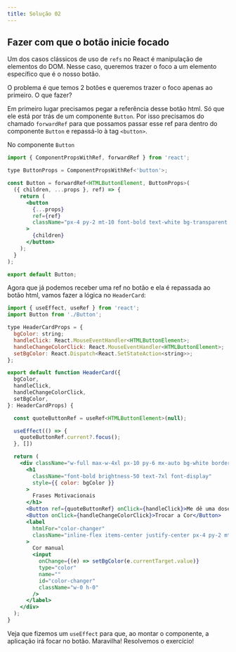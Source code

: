 ```yaml
---
title: Solução 02
---
```


## Fazer com que o botão inicie focado

Um dos casos clássicos de uso de `refs` no React é manipulação de elementos do DOM. Nesse caso, queremos trazer o foco a um elemento específico que é o nosso botão.

O problema é que temos 2 botões e queremos trazer o foco apenas ao primeiro. O que fazer?

Em primeiro lugar precisamos pegar a referência desse botão html. Só que ele está por trás de um componente `Button`. Por isso precisamos do chamado `forwardRef` para que possamos passar esse ref para dentro do componente `Button` e repassá-lo à tag `<button>`.

No componente `Button`

```jsx title="src/components/Button.tsx"
import { ComponentPropsWithRef, forwardRef } from 'react';

type ButtonProps = ComponentPropsWithRef<'button'>;

const Button = forwardRef<HTMLButtonElement, ButtonProps>(
  ({ children, ...props }, ref) => {
    return (
      <button
        {...props}
        ref={ref}
        className="px-4 py-2 mt-10 font-bold text-white bg-transparent bg-gray-800 border-2 border-white rounded bg-opacity-10 focus:outline-none focus:ring-2 focus:ring-white focus:ring-opacity-50"
      >
        {children}
      </button>
    );
  }
);

export default Button;
```

Agora que já podemos receber uma ref no botão e ela é repassada ao botão html, vamos fazer a lógica no `HeaderCard`:

```jsx title="src/components/HeaderCard.tsx" ins={1, 18,20-22,32}
import { useEffect, useRef } from 'react';
import Button from './Button';

type HeaderCardProps = {
  bgColor: string;
  handleClick: React.MouseEventHandler<HTMLButtonElement>;
  handleChangeColorClick: React.MouseEventHandler<HTMLButtonElement>;
  setBgColor: React.Dispatch<React.SetStateAction<string>>;
};

export default function HeaderCard({
  bgColor,
  handleClick,
  handleChangeColorClick,
  setBgColor,
}: HeaderCardProps) {

  const quoteButtonRef = useRef<HTMLButtonElement>(null);

  useEffect(() => {
    quoteButtonRef.current?.focus();
  }, [])

  return (
    <div className="w-full max-w-4xl px-10 py-6 mx-auto bg-white border-2 border-white rounded-lg bg-opacity-15 ">
      <h1
        className="font-bold brightness-50 text-7xl font-display"
        style={{ color: bgColor }}
      >
        Frases Motivacionais
      </h1>
      <Button ref={quoteButtonRef} onClick={handleClick}>Me dê uma dose de ânimo</Button>
      <Button onClick={handleChangeColorClick}>Trocar a Cor</Button>
      <label
        htmlFor="color-changer"
        className="inline-flex items-center justify-center px-4 py-2 mt-10 ml-3 font-bold text-white bg-transparent bg-gray-800 border-2 border-white rounded cursor-pointer bg-opacity-10 focus:outline-none focus:ring-2 focus:ring-white focus:ring-opacity-50"
      >
        Cor manual
        <input
          onChange={(e) => setBgColor(e.currentTarget.value)}
          type="color"
          name=""
          id="color-changer"
          className="w-0 h-0"
        />
      </label>
    </div>
  );
}
```

Veja que fizemos um `useEffect` para que, ao montar o componente, a aplicação irá focar no botão.
Maravilha! Resolvemos o exercício!
